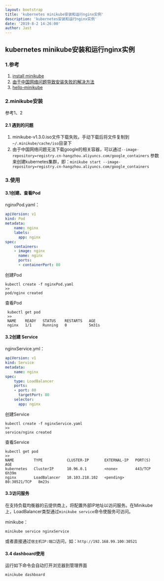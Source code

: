 ```yaml
---
layout: bootstrap
title: 'kubernetes minikube安装和运行nginx实例'
description: 'kubernetes安装和运行nginx实例'
date: '2019-8-2 14:26:00'
author: Jast
---
```

## kubernetes minikube安装和运行nginx实例

### 1.参考
1. [install minikube](https://kubernetes.io/docs/tasks/tools/install-minikube/)
2. [由于中国网络问题导致安装失败的解决方法](https://github.com/kubernetes/minikube/issues/3860)
3. [hello-minikube](https://kubernetes.io/docs/tutorials/hello-minikube/)

### 2.minikube安装
参考1、2
#### 2.1 遇到的问题
1. minikube-v1.3.0.iso文件下载失败。手动下载后将文件复制到`~/.minikube/cache/iso`目录下
2. 由于中国网络问题无法下载google的相关容器，可以通过`--image-repository=registry.cn-hangzhou.aliyuncs.com/google_containers` 参数来创建kubernetes集群，即：`minikube start --image-repository=registry.cn-hangzhou.aliyuncs.com/google_containers`


### 3.使用
#### 3.1创建、查看Pod
nginxPod.yaml：
```yaml
apiVersion: v1
kind: Pod
metadata:
    name: nginx
    labels:
      app: nginx
spec:
    containers:
    - image: nginx
      name: nginx
      ports:
      - containerPort: 80
```

创建Pod
```shell
kubectl create -f nginxPod.yaml
>>
pod/nginx created
```

查看Pod
```shell
 kubectl get pod
 >>
 NAME    READY   STATUS    RESTARTS   AGE
 nginx   1/1     Running   0          5m31s
```

#### 3.2创建 Service
nginxService.yml：
```yaml
apiVersion: v1
kind: Service
metadata:
    name: nginx
spec:
    type: LoadBalancer
    ports: 
    - port: 80
      targetPort: 80
    selector: 
      app: nginx
```
创建Service
```shell
kubectl create -f nginxService.yaml
>>
service/nginx created
```
查看Service
```shell
kubectl get pod
>>
NAME         TYPE           CLUSTER-IP       EXTERNAL-IP   PORT(S)        AGE
kubernetes   ClusterIP      10.96.0.1        <none>        443/TCP        6h39m
nginx        LoadBalancer   10.103.218.102   <pending>     80:30521/TCP   8m23s
```
#### 3.3访问服务
在支持负载均衡器的云提供商上，将配置外部IP地址以访问服务。在Minikube上，LoadBalancer类型通过`minikube service`命令使服务可访问。

minikube：
```
minikube service nginxService
```

或者直接通过`宿主机IP:端口`访问，如：`http://192.168.99.100:30521`

#### 3.4 dashboard使用
运行如下命令会自动打开浏览器到管理界面
```shell
minikube dashboard
```